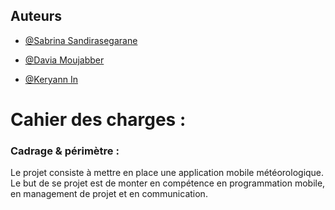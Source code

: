 ## Auteurs


- [@Sabrina Sandirasegarane](https://github.com/sabrinasandi)

- [@Davia Moujabber](https://github.com/Moujabber)

- [@Keryann In](https://github.com/Sayanox)


# Cahier des charges : 

### Cadrage & périmètre :

Le projet consiste à mettre en place une application mobile météorologique. Le but de se projet est de monter en compétence en programmation mobile, en management de projet et en communication.


